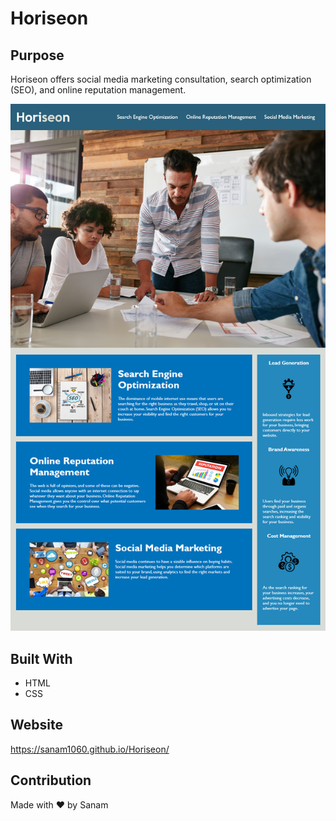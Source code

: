 # Horiseon

## Purpose
Horiseon offers social media marketing consultation, search optimization (SEO), and online reputation management. 

![screenshot of Horiseon's homepage](./Develop/assets/images/horiseon-homepage.png)

## Built With
* HTML
* CSS

## Website
https://sanam1060.github.io/Horiseon/

## Contribution
Made with ❤️️ by Sanam
